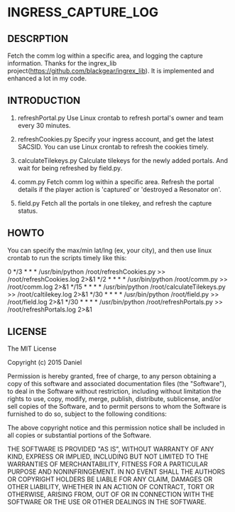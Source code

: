 # INGRESS_CAPTURE_LOG

## DESCRPTION
Fetch the comm log within a specific area, and logging the capture information.
Thanks for the ingrex_lib project(https://github.com/blackgear/ingrex_lib). It is implemented and enhanced a lot in my code.

## INTRODUCTION
1. refreshPortal.py
    Use Linux crontab to refresh portal's owner and team every 30 minutes. 

2. refreshCookies.py
    Specify your ingress account, and get the latest SACSID. You can use Linux crontab to refresh the cookies timely.

3. calculateTilekeys.py
    Calculate tilekeys for the newly added portals. And wait for being refreshed by field.py.

4. comm.py
    Fetch comm log within a specific area. Refresh the portal details if the player action is 'captured' or 'destroyed a Resonator on'.

5. field.py
    Fetch all the portals in one tilekey, and refresh the capture status.

## HOWTO
You can specify the max/min lat/lng (ex, your city), and then use linux crontab to run the scripts timely like this:

0 */3 * * * /usr/bin/python /root/refreshCookies.py >> /root/refreshCookies.log 2>&1
*/2 * * * * /usr/bin/python /root/comm.py >> /root/comm.log 2>&1
*/15 * * * * /usr/bin/python /root/calculateTilekeys.py >> /root/caltilekey.log 2>&1
*/30 * * * * /usr/bin/python /root/field.py >> /root/field.log 2>&1
*/30 * * * * /usr/bin/python /root/refreshPortals.py >> /root/refreshPortals.log 2>&1



## LICENSE

The MIT License

Copyright (c) 2015 Daniel

Permission is hereby granted, free of charge, to any person obtaining a copy
of this software and associated documentation files (the "Software"), to deal
in the Software without restriction, including without limitation the rights
to use, copy, modify, merge, publish, distribute, sublicense, and/or sell
copies of the Software, and to permit persons to whom the Software is
furnished to do so, subject to the following conditions:

The above copyright notice and this permission notice shall be included in
all copies or substantial portions of the Software.

THE SOFTWARE IS PROVIDED "AS IS", WITHOUT WARRANTY OF ANY KIND, EXPRESS OR
IMPLIED, INCLUDING BUT NOT LIMITED TO THE WARRANTIES OF MERCHANTABILITY,
FITNESS FOR A PARTICULAR PURPOSE AND NONINFRINGEMENT. IN NO EVENT SHALL THE
AUTHORS OR COPYRIGHT HOLDERS BE LIABLE FOR ANY CLAIM, DAMAGES OR OTHER
LIABILITY, WHETHER IN AN ACTION OF CONTRACT, TORT OR OTHERWISE, ARISING FROM,
OUT OF OR IN CONNECTION WITH THE SOFTWARE OR THE USE OR OTHER DEALINGS IN
THE SOFTWARE.
